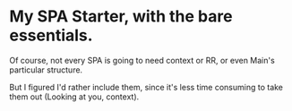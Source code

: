 # My SPA Starter, with the bare essentials.

Of course, not every SPA is going to need context or RR, or even Main's particular structure.

But I figured I'd rather include them, since it's less time consuming to take them out (Looking at you, context).
